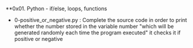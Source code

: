 **0x01. Python - if/else, loops, functions

* 0-positive_or_negative.py :  Complete the source code in order to print whether the number stored in the variable number "which will be generated randomly each time the program executed" it checks it if positive or negative

